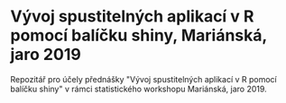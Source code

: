 # Vývoj spustitelných aplikací v R pomocí balíčku shiny, Mariánská, jaro 2019

Repozitář pro účely přednášky "Vývoj spustitelných aplikací v R pomocí balíčku shiny" v rámci statistického workshopu Mariánská, jaro 2019.
